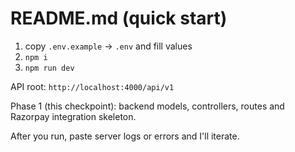# README.md (quick start)


1. copy `.env.example` -> `.env` and fill values
2. `npm i`
3. `npm run dev`


API root: `http://localhost:4000/api/v1`


Phase 1 (this checkpoint): backend models, controllers, routes and Razorpay integration skeleton.


After you run, paste server logs or errors and I'll iterate.